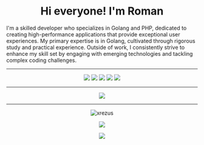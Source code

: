 <h1 align="center">Hi everyone! I'm Roman</h1>

<p>I'm a skilled developer who specializes in Golang and PHP, dedicated to creating high-performance applications that provide exceptional user experiences. My primary expertise is in Golang, cultivated through rigorous study and practical experience. Outside of work, I consistently strive to enhance my skill set by engaging with emerging technologies and tackling complex coding challenges.</p>

---

<p align="center">
<img src="https://img.shields.io/badge/PHP-777BB4?style=for-the-badge&logo=php&logoColor=white">
<img src="https://img.shields.io/badge/Laravel-FF2D20?style=for-the-badge&logo=laravel&logoColor=white">
<img src="https://img.shields.io/badge/JavaScript-323330?style=for-the-badge&logo=javascript&logoColor=F7DF1E">
<img src="https://img.shields.io/badge/Vue.js-35495E?style=for-the-badge&logo=vue.js&logoColor=4FC08D">
<img src="https://img.shields.io/badge/PostgreSQL-316192?style=for-the-badge&logo=postgresql&logoColor=white">
</p>

---

<p align="center">
  <img src="https://www.codewars.com/users/Rezus/badges/large">
</p>

  ---
<p align="center">
  <img align="center" src="https://github-readme-streak-stats.herokuapp.com/?user=xrezus&theme=gruvbox&hide_border=true&background=00000000" alt="xrezus"/>
</p>
<p align="center">
  <img src="https://github-readme-stats.vercel.app/api?username=xrezus&count_private=true&show_icons=true&hide_border=true&theme=gruvbox&bg_color=00000000">
</p>
<p align="center">
  <img src="https://github-readme-stats.vercel.app/api/top-langs/?username=xrezus&layout=compact&hide_border=true&theme=gruvbox&bg_color=00000000" />
</p>
